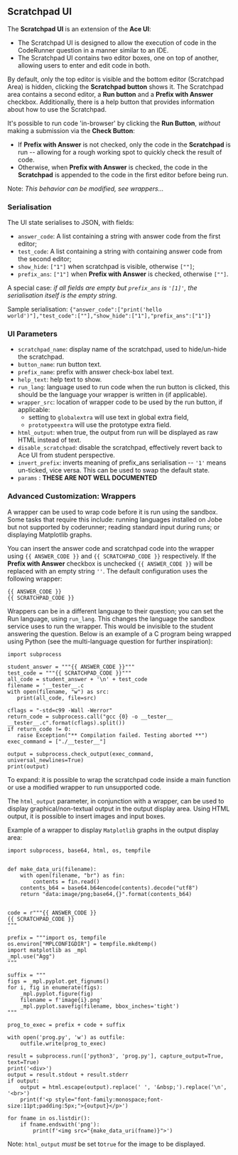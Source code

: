 ## Scratchpad UI
The **Scratchpad UI** is an extension of the **Ace UI**:
- The Scratchpad UI is designed to allow the execution of code in the CodeRunner question in a manner similar to an IDE.
- The Scratchpad UI contains two editor boxes, one on top of another, allowing users to enter and edit code in both.

By default, only the top editor is visible and the bottom editor (Scratchpad Area) is hidden, clicking the **Scratchpad button** shows it.
The Scratchpad area contains a second editor, a **Run button** and a **Prefix with Answer** checkbox. 
Additionally, there is a help button that provides information about how to use the Scratchpad. 

It's possible to run code 'in-browser' by clicking the **Run Button**, _without_ making a submission via the **Check Button**:
- If **Prefix with Answer** is not checked, only the code in the **Scratchpad** is run -- allowing for a rough working spot to quickly check the result of code.
- Otherwise, when **Prefix with Answer** is checked, the code in the **Scratchpad** is appended to the code in the first editor before being run.

Note: *This behavior can be modified, see wrappers...*

### Serialisation
The UI state serialises to JSON, with fields:
- `answer_code`: A list containing a string with answer code from the first editor;
- `test_code`: A list containing a string with containing answer code from the second editor;
- `show_hide`: `["1"]` when scratchpad is visible, otherwise `[""]`;
- `prefix_ans`: `["1"]` when **Prefix with Answer** is checked, otherwise `[""]`.

A special case: *if all fields are empty but `prefix_ans` is `'[1]'`, the serialisation itself is the empty string.*

Sample serialisation: `{"answer_code":["print('hello world')"],"test_code":[""],"show_hide":["1"],"prefix_ans":["1"]}`

### UI Parameters

- `scratchpad_name`: display name of the scratchpad, used to hide/un-hide the scratchpad.
- `button_name`: run button text.
- `prefix_name`: prefix with answer check-box label text.
- `help_text`: help text to show.
- `run_lang`: language used to run code when the run button is clicked, this should be the language your wrapper is written in (if applicable).
- `wrapper_src`: location of wrapper code to be used by the run button, if applicable:
    - setting to `globalextra` will use text in global extra field,
    - `prototypeextra` will use the prototype extra field.
- `html_output`: when true, the output from run will be displayed as raw HTML instead of text.
- `disable_scratchpad`:	disable the scratchpad, effectively revert back to Ace UI from student perspective.
- `invert_prefix`: inverts meaning of prefix_ans serialisation -- `'1'` means un-ticked, vice versa. This can be used to swap the default state.
- `params` : **THESE ARE NOT WELL DOCUMENTED**


### Advanced Customization: Wrappers
A wrapper can be used to wrap code before it is run using the sandbox.
Some tasks that require this include: running languages installed on Jobe but not supported by coderunner; reading standard input during runs; or displaying Matplotlib graphs.


You can insert the answer code and scratchpad code into the wrapper using `{{ ANSWER_CODE }}` and `{{ SCRATCHPAD_CODE }}` respectively.
If the **Prefix with Answer** checkbox is unchecked `{{ ANSWER_CODE }}` will be replaced with an empty string `''`.
The default configuration uses the following wrapper:


```
{{ ANSWER_CODE }}
{{ SCRATCHPAD_CODE }}
```

Wrappers can be in a different language to their question; you can set the Run language, using `run_lang`. 
This changes the language the sandbox service uses to run the wrapper.
This would be invisible to the student answering the question. 
Below is an example of a C program being wrapped using Python (see the multi-language question for further inspiration):
 ```
 import subprocess
 
student_answer = """{{ ANSWER_CODE }}"""
test_code = """{{ SCRATCHPAD_CODE }}"""
all_code = student_answer + '\n' + test_code
 filename = '__tester__.c
 with open(filename, "w") as src:
    print(all_code, file=src)

cflags = "-std=c99 -Wall -Werror"
return_code = subprocess.call("gcc {0} -o __tester__ __tester__.c".format(cflags).split())
if return_code != 0:
    raise Exception("** Compilation failed. Testing aborted **")
exec_command = ["./__tester__"]
 
 output = subprocess.check_output(exec_command, universal_newlines=True)
print(output)
 ```
To expand: it is possible to wrap the scratchpad code inside a main function or use a modified wrapper to run unsupported code.

The `html_output` parameter, in conjunction with a wrapper, can be used to display graphical/non-textual output in the output display area. Using HTML output, it is possible to insert images and input boxes.

Example of a wrapper to display `Matplotlib` graphs in the output display area:
```
import subprocess, base64, html, os, tempfile


def make_data_uri(filename):
    with open(filename, "br") as fin:
        contents = fin.read()
    contents_b64 = base64.b64encode(contents).decode("utf8")
    return "data:image/png;base64,{}".format(contents_b64)


code = r"""{{ ANSWER_CODE }}
{{ SCRATCHPAD_CODE }}
"""

prefix = """import os, tempfile
os.environ["MPLCONFIGDIR"] = tempfile.mkdtemp()
import matplotlib as _mpl
_mpl.use("Agg")
"""

suffix = """
figs = _mpl.pyplot.get_fignums()
for i, fig in enumerate(figs):
    _mpl.pyplot.figure(fig)
    filename = f'image{i}.png'
    _mpl.pyplot.savefig(filename, bbox_inches='tight')
"""

prog_to_exec = prefix + code + suffix

with open('prog.py', 'w') as outfile:
    outfile.write(prog_to_exec)

result = subprocess.run(['python3', 'prog.py'], capture_output=True, text=True)
print('<div>')
output = result.stdout + result.stderr
if output:
    output = html.escape(output).replace(' ', '&nbsp;').replace('\n', '<br>')
    print(f'<p style="font-family:monospace;font-size:11pt;padding:5px;">{output}</p>')

for fname in os.listdir():
    if fname.endswith('png'):
        print(f'<img src="{make_data_uri(fname)}">')
```
Note: `html_output` *must* be set to`true` for the image to be displayed.